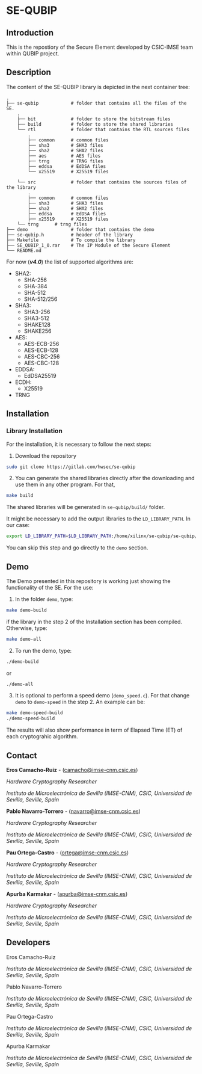 # SE-QUBIP

## Introduction

This is the repostiory of the Secure Element developed by CSIC-IMSE team within QUBIP project. 

## Description

The content of the SE-QUBIP library is depicted in the next container tree:
    
    .
    ├── se-qubip            # folder that contains all the files of the SE.
        .
        ├── bit             # folder to store the bitstream files
        ├── build           # folder to store the shared libraries 
        └── rtl             # folder that contains the RTL sources files
            .
            ├── common      # common files 
            ├── sha3        # SHA3 files 
            ├── sha2        # SHA2 files
            ├── aes         # AES files 
            ├── trng        # TRNG files
	        ├── eddsa       # EdDSA files
	        └── x25519      # X25519 files
	    
        └── src             # folder that contains the sources files of the library
            .
            ├── common      # common files 
            ├── sha3        # SHA3 files 
	        ├── sha2        # SHA2 files 
            ├── eddsa       # EdDSA files
	        ├── x25519      # X25519 files
		└── trng      # trng files
    ├── demo                # folder that contains the demo
    ├── se-qubip.h          # header of the library
    ├── Makefile            # To compile the library
    ├── SE_QUBIP_1_0.rar    # The IP Module of the Secure Element
    └── README.md  

For now (***v4.0***) the list of supported algorithms are:
- SHA2:
    - SHA-256
    - SHA-384
    - SHA-512
    - SHA-512/256
- SHA3:
    - SHA3-256
    - SHA3-512
    - SHAKE128
    - SHAKE256
- AES:
    - AES-ECB-256
    - AES-ECB-128
    - AES-CBC-256
    - AES-CBC-128
- EDDSA:
    - EdDSA25519
- ECDH:
    - X25519
- TRNG


## Installation

### Library Installation

For the installation, it is necessary to follow the next steps: 

1. Download the repository
```bash
sudo git clone https://gitlab.com/hwsec/se-qubip
```

2. You can generate the shared libraries directly after the downloading and use them in any other program. For that, 
```bash
make build
```
The shared libraries will be generated in `se-qubip/build/` folder. 

It might be necessary to add the output libraries to the `LD_LIBRARY_PATH`. In our case: 
```bash
export LD_LIBRARY_PATH=$LD_LIBRARY_PATH:/home/xilinx/se-qubip/se-qubip/build
```

You can skip this step and go directly to the `demo` section. 

## Demo

The Demo presented in this repository is working just showing the functionality of the SE. For the use: 

1. In the folder `demo`, type: 
```bash
make demo-build
```
if the library in the step 2 of the Installation section has been compiled. Otherwise, type: 
```bash
make demo-all
```

2. To run the demo, type: 
```bash
./demo-build
```
or
```bash
./demo-all
```

3. It is optional to perform a speed demo (`demo_speed.c`). For that change `demo` to `demo-speed` in the step 2. An example can be: 
```bash
make demo-speed-build
./demo-speed-build
```
The results will also show performance in term of Elapsed Time (ET) of each cryptograhic algorithm. 

## Contact

**Eros Camacho-Ruiz** - (camacho@imse-cnm.csic.es)

_Hardware Cryptography Researcher_ 

_Instituto de Microelectrónica de Sevilla (IMSE-CNM), CSIC, Universidad de Sevilla, Seville, Spain_

**Pablo Navarro-Torrero** - (navarro@imse-cnm.csic.es)

_Hardware Cryptography Researcher_ 

_Instituto de Microelectrónica de Sevilla (IMSE-CNM), CSIC, Universidad de Sevilla, Seville, Spain_

**Pau Ortega-Castro** - (ortega@imse-cnm.csic.es)

_Hardware Cryptography Researcher_ 

_Instituto de Microelectrónica de Sevilla (IMSE-CNM), CSIC, Universidad de Sevilla, Seville, Spain_

**Apurba Karmakar** - (apurba@imse-cnm.csic.es)

_Hardware Cryptography Researcher_ 

_Instituto de Microelectrónica de Sevilla (IMSE-CNM), CSIC, Universidad de Sevilla, Seville, Spain_

## Developers

Eros Camacho-Ruiz

_Instituto de Microelectrónica de Sevilla (IMSE-CNM), CSIC, Universidad de Sevilla, Seville, Spain_

Pablo Navarro-Torrero

_Instituto de Microelectrónica de Sevilla (IMSE-CNM), CSIC, Universidad de Sevilla, Seville, Spain_

Pau Ortega-Castro

_Instituto de Microelectrónica de Sevilla (IMSE-CNM), CSIC, Universidad de Sevilla, Seville, Spain_


Apurba Karmakar

_Instituto de Microelectrónica de Sevilla (IMSE-CNM), CSIC, Universidad de Sevilla, Seville, Spain_
